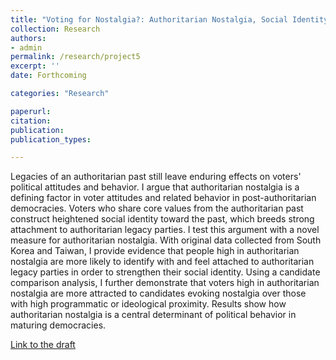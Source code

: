 ```yaml
---
title: "Voting for Nostalgia?: Authoritarian Nostalgia, Social Identity, and Political Behavior (Under review)"
collection: Research
authors: 
- admin
permalink: /research/project5
excerpt: ''
date: Forthcoming

categories: "Research"

paperurl: 
citation:
publication: 
publication_types: 

---
```


Legacies of an authoritarian past still leave enduring effects on voters' political attitudes and behavior. I argue that authoritarian nostalgia is a defining factor in voter attitudes and related behavior in post-authoritarian democracies. Voters who share core values from the authoritarian past construct heightened social identity toward the past, which breeds strong attachment to authoritarian legacy parties. I test this argument with a novel measure for authoritarian nostalgia. With original data collected from South Korea and Taiwan, I provide evidence that people high in authoritarian nostalgia are more likely to identify with and feel attached to authoritarian legacy parties in order to strengthen their social identity. Using a candidate comparison analysis, I further demonstrate that voters high in authoritarian nostalgia are more attracted to candidates evoking nostalgia over those with high programmatic or ideological proximity. Results show how authoritarian nostalgia is a central determinant of political behavior in maturing democracies.

[Link to the draft](https://www.dropbox.com/s/f2jqnlobuey8flk/Voting%20for%20Nostalgia.pdf?dl=0)
